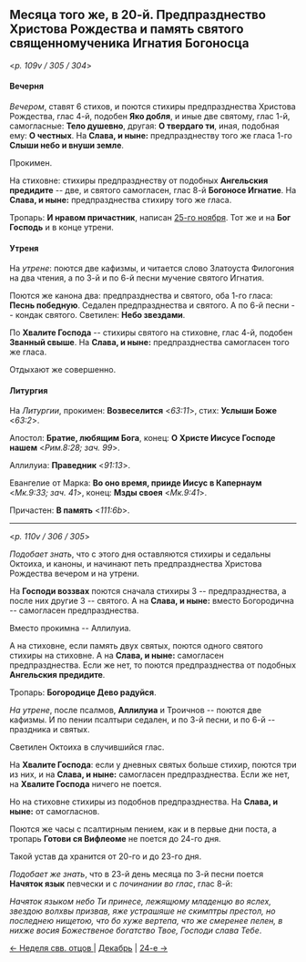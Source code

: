 
## Месяца того же, в 20-й. Предпразднество Христова Рождества и память святого священномученика Игнатия Богоносца  

<*p. 109v / 305 / 304*>

#### Вечерня

*Вечером*, ставят 6 стихов, и поются стихиры предпразднества Христова Рождества, глас 4-й, подобен 
**Яко добля**, и иные две святому, глас 1-й, самогласные: **Тело душевно**, другая: **О твердаго ти**, 
иная, подобная ему: **О честных**. На **Слава, и ныне:** предпразднеству того же гласа 1-го **Слыши небо 
и внуши земле**.   

Прокимен. 

На стиховне: стихиры предпразднеству от подобных **Ангельския предидите** -- две, и святого самогласен, 
глас 8-й **Богоносе Игнатие**. На **Слава, и ныне:** предпразднества стихиру того же гласа.  

Тропарь: **И нравом причастник**, написан [25-го ноября](../11_november/11_25_AST.ru.md). 
Тот же и на **Бог Господь** и в конце утрени. 

#### Утреня

На *утрене*: поются две кафизмы, и читается слово Златоуста Филогония на два чтения, а по 3-й и по 6-й 
песни мучение святого Игнатия.

Поются же канона два: предпразднества и святого, оба 1-го гласа: **Песнь победную**. 
Седален предпразднества и святого. 
А по 6-й песни -- кондак святого. 
Светилен: **Небо звездами**.  

По **Хвалите Господа** -- стихиры святого на стиховне, глас 4-й, подобен **Званный свыше**. 
На **Слава, и ныне:** предпразднества самогласен того же гласа. 

Отдыхают же совершенно. 

#### Литургия

На *Литургии*, прокимен: **Возвеселится** <*63:11*>, стих: **Услыши Боже** <*63:2*>. 

Апостол: **Братие, любящим Бога**, конец: **О Христе Иисусе Господе нашем** <*Рим.8:28; зач. 99*>.  

Аллилуиа: **Праведник** <*91:13*>. 

Евангелие от Марка: **Во оно время, прииде Иисус в Капернаум** <*Мк.9:33; зач. 41*>, 
конец: **Мзды своея** <*Мк.9:41*>. 

Причастен: **В память** <*111:6b*>. 
 
--- 

<*p. 110v / 306 / 305*>


*Подобает знать*, что с этого дня оставляются стихиры и седальны Октоиха, и каноны, и начинают 
петь предпразднества Христова Рождества вечером и на утрени. 

На **Господи воззвах** поются сначала стихиры 3 -- предпразднества, а после них другие 3 -- святого. 
А на **Слава, и ныне:** вместо Богородична -- самогласен предпразднества.

Вместо прокимна -- Аллилуиа.

А на стиховне, если память двух святых, поются одного святого стихиры на стиховне. А на **Слава, 
и ныне:** самогласен предпразднества. Если же нет, то поются предпразднества от подобных 
**Ангельския предидите**. 

Тропарь: **Богородице Дево радуйся**. 

*На утрене*, после псалмов, **Аллилуиа** и Троичнов -- поются две кафизмы. 
И по пении псалтыри седален, и по 3-й песни, и по 6-й -- праздника и святых. 

Светилен Октоиха в случившийся глас.  

На **Хвалите Господа**: если у дневных святых больше стихир, поются три из них, и на **Слава, и ныне:** 
самогласен предпразднества. Если же нет, на **Хвалите Господа** ничего не поется. 

Но на стиховне стихиры из подобнов предпразднества. На **Слава, и ныне:** от самогласнов. 

Поются же часы с псалтирным пением, как и в первые дни поста, а тропарь **Готови ся Вифлеоме** не 
поется до 24-го дня. 

Такой устав да хранится от 20-го и до 23-го дня. 

*Подобает же знать*, что в 23-й день месяца по 3-й песни поется **Начяток язык** певчески и с *починании
во глас*, глас 8-й:

*Начяток языком небо Ти принесе, лежящюму младенцю во яслех, звездою волхвы призвав, яже устрашяше 
не скимптры престол, но последнею нищетою, что бо хуже вертепа, что же смеренее пелен, в нихже 
восия Божественое богатство Твое, Господи слава Тебе*. 

[← Неделя свв. отцов ](12_17_Z_AST_pateron.ru.md) | [Декабрь](README.md#20-й) | [24-е →](12_24_AST.ru.md)
